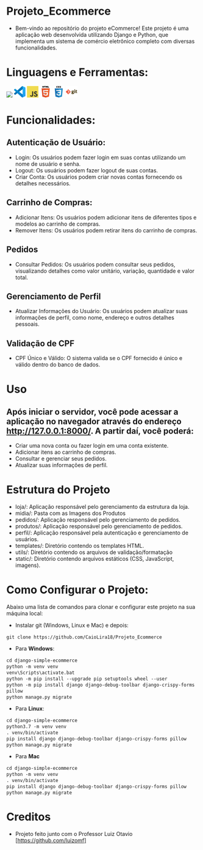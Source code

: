 # Projeto_Ecommerce
- Bem-vindo ao repositório do projeto eCommerce! Este projeto é uma aplicação web desenvolvida utilizando Django e Python, que implementa um sistema de comércio eletrônico completo com diversas funcionalidades.

# Linguagens e Ferramentas:
<code><img height="30" src="https://inspector.dev/wp-content/uploads/2023/04/logo-python-django.png"></code>
<code><img height="30" src="https://raw.githubusercontent.com/github/explore/80688e429a7d4ef2fca1e82350fe8e3517d3494d/topics/visual-studio-code/visual-studio-code.png"></code>
<code><img height="30" src="https://raw.githubusercontent.com/github/explore/80688e429a7d4ef2fca1e82350fe8e3517d3494d/topics/javascript/javascript.png"></code>
<code><img height="30" src="https://raw.githubusercontent.com/github/explore/80688e429a7d4ef2fca1e82350fe8e3517d3494d/topics/html/html.png"></code>
<code><img height="30" src="https://raw.githubusercontent.com/github/explore/80688e429a7d4ef2fca1e82350fe8e3517d3494d/topics/css/css.png"></code>
<code><img height="30" src="https://raw.githubusercontent.com/github/explore/80688e429a7d4ef2fca1e82350fe8e3517d3494d/topics/git/git.png"></code>

# Funcionalidades:

## Autenticação de Usuário:
- Login: Os usuários podem fazer login em suas contas utilizando um nome de usuário e senha.
- Logout: Os usuários podem fazer logout de suas contas.
- Criar Conta: Os usuários podem criar novas contas fornecendo os detalhes necessários.
  
## Carrinho de Compras:
- Adicionar Itens: Os usuários podem adicionar itens de diferentes tipos e modelos ao carrinho de compras.
- Remover Itens: Os usuários podem retirar itens do carrinho de compras.

## Pedidos
- Consultar Pedidos: Os usuários podem consultar seus pedidos, visualizando detalhes como valor unitário, variação, quantidade e valor total.
  
## Gerenciamento de Perfil
- Atualizar Informações do Usuário: Os usuários podem atualizar suas informações de perfil, como nome, endereço e outros detalhes pessoais.
  
## Validação de CPF
- CPF Único e Válido: O sistema valida se o CPF fornecido é único e válido dentro do banco de dados.

# Uso
## Após iniciar o servidor, você pode acessar a aplicação no navegador através do endereço http://127.0.0.1:8000/. A partir daí, você poderá:
- Criar uma nova conta ou fazer login em uma conta existente.
- Adicionar itens ao carrinho de compras.
- Consultar e gerenciar seus pedidos.
- Atualizar suas informações de perfil.

# Estrutura do Projeto
- loja/: Aplicação responsável pelo gerenciamento da estrutura da loja.
- midia/: Pasta com as Imagens dos Produtos
- pedidos/: Aplicação responsável pelo gerenciamento de pedidos.
- produtos/: Aplicação responsável pelo gerenciamento de pedidos.
- perfil/: Aplicação responsável pela autenticação e gerenciamento de usuários.
- templates/: Diretório contendo os templates HTML.
- utils/: Diretório contendo os arquivos de validação/formatação
- static/: Diretório contendo arquivos estáticos (CSS, JavaScript, imagens).

# Como Configurar o Projeto:
Abaixo uma lista de comandos para clonar e configurar este projeto na sua 
máquina local:

- Instalar git (Windows, Linux e Mac) e depois:

```
git clone https://github.com/CaioLira18/Projeto_Ecommerce
```

- Para **Windows**:

```
cd django-simple-ecommerce
python -m venv venv
venv\Scripts\activate.bat
python -m pip install --upgrade pip setuptools wheel --user
python -m pip install django django-debug-toolbar django-crispy-forms pillow
python manage.py migrate
```

- Para **Linux**:

```
cd django-simple-ecommerce
python3.7 -m venv venv
. venv/bin/activate
pip install django django-debug-toolbar django-crispy-forms pillow
python manage.py migrate
```

- Para **Mac**

```
cd django-simple-ecommerce
python -m venv venv
. venv/bin/activate
pip install django django-debug-toolbar django-crispy-forms pillow
python manage.py migrate
```

# Creditos
- Projeto feito junto com o Professor Luiz Otavio [https://github.com/luizomf]
